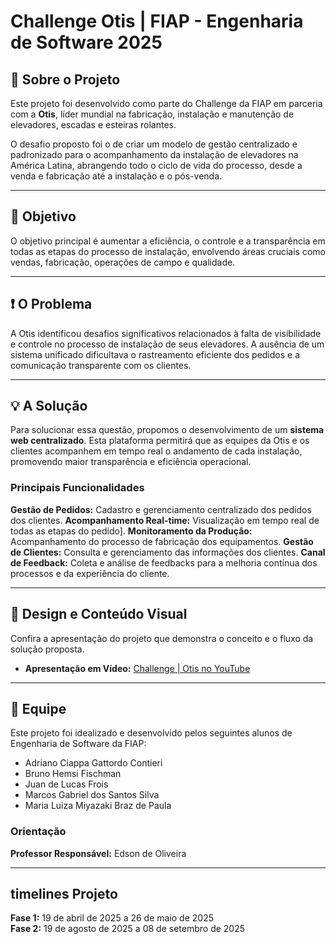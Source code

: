 # Challenge Otis | FIAP - Engenharia de Software 2025


## 🚀 Sobre o Projeto

Este projeto foi desenvolvido como parte do Challenge da FIAP em parceria com a **Otis**, líder mundial na fabricação, instalação e manutenção de elevadores, escadas e esteiras rolantes.

O desafio proposto foi o de criar um modelo de gestão centralizado e padronizado para o acompanhamento da instalação de elevadores na América Latina, abrangendo todo o ciclo de vida do processo, desde a venda e fabricação até a instalação e o pós-venda.

---

## 🎯 Objetivo

O objetivo principal é aumentar a eficiência, o controle e a transparência em todas as etapas do processo de instalação, envolvendo áreas cruciais como vendas, fabricação, operações de campo e qualidade.

---

## ❗ O Problema

A Otis identificou desafios significativos relacionados à falta de visibilidade e controle no processo de instalação de seus elevadores. A ausência de um sistema unificado dificultava o rastreamento eficiente dos pedidos e a comunicação transparente com os clientes.

---

## 💡 A Solução

Para solucionar essa questão, propomos o desenvolvimento de um **sistema web centralizado**. Esta plataforma permitirá que as equipes da Otis e os clientes acompanhem em tempo real o andamento de cada instalação, promovendo maior transparência e eficiência operacional.

### Principais Funcionalidades

**Gestão de Pedidos:** Cadastro e gerenciamento centralizado dos pedidos dos clientes.
**Acompanhamento Real-time:** Visualização em tempo real de todas as etapas do pedido].
**Monitoramento da Produção:** Acompanhamento do processo de fabricação dos equipamentos.
**Gestão de Clientes:** Consulta e gerenciamento das informações dos clientes.
**Canal de Feedback:** Coleta e análise de feedbacks para a melhoria contínua dos processos e da experiência do cliente.

---

## 🎨 Design e Conteúdo Visual

Confira a apresentação do projeto que demonstra o conceito e o fluxo da solução proposta.

* **Apresentação em Vídeo:** [Challenge | Otis no YouTube](https://www.youtube.com/watch?v=cacrvzX5MGM)

---

## 👥 Equipe

Este projeto foi idealizado e desenvolvido pelos seguintes alunos de Engenharia de Software da FIAP:

* Adriano Ciappa Gattordo Contieri
* Bruno Hemsi Fischman
* Juan de Lucas Frois
* Marcos Gabriel dos Santos Silva
* Maria Luiza Miyazaki Braz de Paula

### Orientação

**Professor Responsável:** Edson de Oliveira

---

##  timelines Projeto

**Fase 1:** 19 de abril de 2025 a 26 de maio de 2025<br>
**Fase 2:** 19 de agosto de 2025 a 08 de setembro de 2025